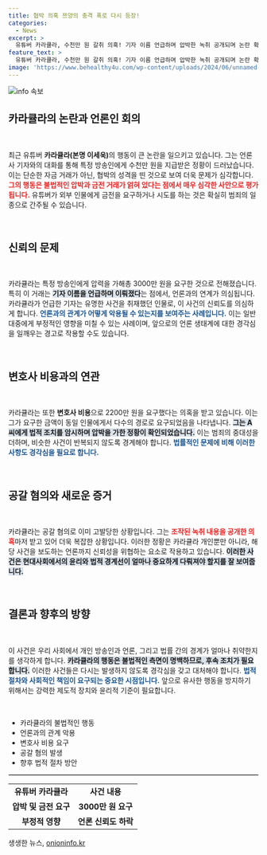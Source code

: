 ```yaml
---
title: 협박 의혹 쯔양의 충격 폭로 다시 등장!
categories:
  - News
excerpt: >
  유튜버 카라큘라, 수천만 원 갈취 의혹! 기자 이름 언급하며 압박한 녹취 공개되며 논란 확산. A씨에 대한 돈 요구와 협박 정황이 드러나고, 카라큘라는 혐의로 고발당해 곤경에 처했다. 클릭하고 진실을 확인하세요!
feature_text: >
  유튜버 카라큘라, 수천만 원 갈취 의혹! 기자 이름 언급하며 압박한 녹취 공개되며 논란 확산. A씨에 대한 돈 요구와 협박 정황이 드러나고, 카라큘라는 혐의로 고발당해 곤경에 처했다. 클릭하고 진실을 확인하세요!
image: 'https://www.behealthy4u.com/wp-content/uploads/2024/06/unnamed-file.png'
---
```


<p><img src="https://www.behealthy4u.com/wp-content/uploads/2024/06/unnamed-file.png" alt="info 속보" /></p>

<h2 data-ke-size="size26">카라큘라의 논란과 언론인 회의</h2>

<p data-ke-size="size16">&nbsp;</p>

<p data-ke-size="size16">최근 유튜버 <b>카라큘라(본명 이세욱)</b>의 행동이 큰 논란을 일으키고 있습니다. 그는 언론사 기자와의 대화를 통해 특정 방송인에게 수천만 원을 지급받은 정황이 드러났습니다. 이는 단순한 자금 거래가 아닌, 협박의 성격을 띤 것으로 보여 더욱 문제가 심각합니다. <b><span style="color: #ee2323;">그의 행동은 불법적인 압박과 금전 거래가 얽혀 있다는 점에서 매우 심각한 사안으로 평가됩니다.</span></b> 유튜버가 외부 인물에게 금전을 요구하거나 시도를 하는 것은 확실히 범죄의 일종으로 간주될 수 있습니다.</p>

<p data-ke-size="size16">&nbsp;</p>

<h2 data-ke-size="size26">신뢰의 문제</h2>

<p data-ke-size="size16">&nbsp;</p>

<p data-ke-size="size16">카라큘라는 특정 방송인에게 압력을 가해총 3000만 원을 요구한 것으로 전해졌습니다. 특히 이 거래는 <b><span style="background-color: #21538527;">기자 이름을 언급하며 이뤄졌다</span></b>는 점에서, 언론과의 연계가 의심됩니다. 카라큘라가 언급한 기자는 유명한 사건을 취재했던 인물로, 이 사건의 신뢰도를 의심하게 합니다. <b><span style="color: #1a5490;">언론과의 관계가 어떻게 악용될 수 있는지를 보여주는 사례입니다.</span></b> 이는 일반 대중에게 부정적인 영향을 미칠 수 있는 사례이며, 앞으로의 언론 생태계에 대한 경각심을 일깨우는 경고로 작용할 수도 있습니다.</p>

<p data-ke-size="size16">&nbsp;</p>

<h2 data-ke-size="size26">변호사 비용과의 연관</h2>

<p data-ke-size="size16">&nbsp;</p>

<p data-ke-size="size16">카라큘라는 또한 <b>변호사 비용</b>으로 2200만 원을 요구했다는 의혹을 받고 있습니다. 이는 그가 요구한 금액이 동일 인물에게서 다수의 경로로 요구되었음을 나타냅니다. <b><span style="background-color: #21538527;">그는 A씨에게 법적 조치를 암시하며 압박을 가한 정황이 확인되었습니다.</span></b> 이는 범죄의 중대성을 더하며, 비슷한 사건이 반복되지 않도록 경계해야 합니다. <b><span style="color: #1a5490;">법률적인 문제에 비해 이러한 사항도 경각심을 필요로 합니다.</span></b></p>

<p data-ke-size="size16">&nbsp;</p>

<h2 data-ke-size="size26">공갈 혐의와 새로운 증거</h2>

<p data-ke-size="size16">&nbsp;</p>

<p data-ke-size="size16">카라큘라는 공갈 혐의로 이미 고발당한 상황입니다. 그는 <b><span style="color: #ee2323;">조작된 녹취 내용을 공개한 의혹</span></b>마저 받고 있어 더욱 복잡한 상황입니다. 이러한 정황은 카라큘라 개인뿐만 아니라, 해당 사건을 보도하는 언론까지 신뢰성을 위협하는 요소로 작용하고 있습니다. <b><span style="background-color: #21538527;">이러한 사건은 현대사회에서의 윤리와 법적 경계선이 얼마나 중요하게 다뤄져야 할지를 잘 보여줍니다.</span></b></p>

<p data-ke-size="size16">&nbsp;</p>

<h2 data-ke-size="size26">결론과 향후의 방향</h2>

<p data-ke-size="size16">&nbsp;</p>

<p data-ke-size="size16">이 사건은 우리 사회에서 개인 방송인과 언론, 그리고 법률 간의 경계가 얼마나 취약한지를 생각하게 합니다. <b><span style="background-color: #21538527;">카라큘라의 행동은 불법적인 측면이 명백하므로, 후속 조치가 필요합니다.</span></b> 이러한 사건들은 다시는 발생하지 않도록 경각심을 갖고 대처해야 합니다. <b><span style="color: #1a5490;">법적 절차와 사회적인 책임이 요구되는 중요한 시점입니다.</span></b> 앞으로 유사한 행동을 방지하기 위해서는 강력한 제도적 장치와 윤리적 기준이 필요합니다.</p>

<p data-ke-size="size16">&nbsp;</p> 

<ul>
<li>카라큘라의 불법적인 행동</li>
<li>언론과의 관계 악용</li>
<li>변호사 비용 요구</li>
<li>공갈 혐의 발생</li>
<li>향후 법적 절차 방안</li>
</ul>

<hr style="height: 1px; border: 1px solid #ccc;"/>

<table style="width: 100%;">
<tr>
<td style="text-align: center; height: 17px;"><b>유튜버 카라큘라</b></td>
<td style="text-align: center; height: 17px;"><b>사건 내용</b></td>
</tr>
<tr>
<td style="text-align: center; height: 17px;"><b>압박 및 금전 요구</b></td>
<td style="text-align: center; height: 17px;"><b>3000만 원 요구</b></td>
</tr>
<tr>
<td style="text-align: center; height: 17px;"><b>부정적 영향</b></td>
<td style="text-align: center; height: 17px;"><b>언론 신뢰도 하락</b></td>
</tr>
</table>
생생한 뉴스, <a href="https://onioninfo.kr" rel="dofollow">onioninfo.kr</a>


